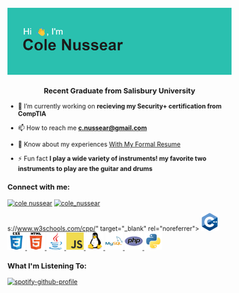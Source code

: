 [![MasterHead](https://github.com/Nusse0712/Nusse0712/blob/main/header.png?raw=true)](https://github.com/Nusse0712)

<h3 align="center">Recent Graduate from Salisbury University</h3>

- 🔭 I’m currently working on **recieving my Security+ certification from CompTIA**

- 📫 How to reach me **c.nussear@gmail.com**

- 📄 Know about my experiences [With My Formal Resume](https://docs.google.com/document/d/1tfYezTKgvLtub0ODrwk4EoovYpXdRzIm9-nALdoZkds/edit?usp=sharing)

- ⚡ Fun fact **I play a wide variety of instruments! my favorite two instruments to play are the guitar and drums**

<h3 align="left">Connect with me:</h3>
<p align="left">
<a href="https://www.linkedin.com/in/cole-nussear-58226220a/" target="blank"><img align="center" src="https://raw.githubusercontent.com/rahuldkjain/github-profile-readme-generator/master/src/images/icons/Social/linked-in-alt.svg" alt="cole nussear" height="30" width="40" /></a>
<a href="https://instagram.com/cole_nussear" target="blank"><img align="center" src="https://raw.githubusercontent.com/rahuldkjain/github-profile-readme-generator/master/src/images/icons/Social/instagram.svg" alt="cole_nussear" height="30" width="40" /></a>
</p>

s://www.w3schools.com/cpp/" target="_blank" rel="noreferrer"> <img src="https://raw.githubusercontent.com/devicons/devicon/master/icons/cplusplus/cplusplus-original.svg" alt="cplusplus" width="40" height="40"/> </a> <a href="https://www.w3schools.com/css/" target="_blank" rel="noreferrer"> <img src="https://raw.githubusercontent.com/devicons/devicon/master/icons/css3/css3-original-wordmark.svg" alt="css3" width="40" height="40"/> </a> <a href="https://www.w3.org/html/" target="_blank" rel="noreferrer"> <img src="https://raw.githubusercontent.com/devicons/devicon/master/icons/html5/html5-original-wordmark.svg" alt="html5" width="40" height="40"/> </a> <a href="https://www.java.com" target="_blank" rel="noreferrer"> <img src="https://raw.githubusercontent.com/devicons/devicon/master/icons/java/java-original.svg" alt="java" width="40" height="40"/> </a> <a href="https://developer.mozilla.org/en-US/docs/Web/JavaScript" target="_blank" rel="noreferrer"> <img src="https://raw.githubusercontent.com/devicons/devicon/master/icons/javascript/javascript-original.svg" alt="javascript" width="40" height="40"/> </a> <a href="https://www.linux.org/" target="_blank" rel="noreferrer"> <img src="https://raw.githubusercontent.com/devicons/devicon/master/icons/linux/linux-original.svg" alt="linux" width="40" height="40"/> </a> <a href="https://www.mysql.com/" target="_blank" rel="noreferrer"> <img src="https://raw.githubusercontent.com/devicons/devicon/master/icons/mysql/mysql-original-wordmark.svg" alt="mysql" width="40" height="40"/> </a> <a href="https://www.php.net" target="_blank" rel="noreferrer"> <img src="https://raw.githubusercontent.com/devicons/devicon/master/icons/php/php-original.svg" alt="php" width="40" height="40"/> </a> <a href="https://www.python.org" target="_blank" rel="noreferrer"> <img src="https://raw.githubusercontent.com/devicons/devicon/master/icons/python/python-original.svg" alt="python" width="40" height="40"/> </a> </p>


<h3 align="left">What I'm Listening To:</h3>

[![spotify-github-profile](https://spotify-github-profile.vercel.app/api/view?uid=c.nussear&cover_image=true&theme=default&show_offline=false&background_color=121212&interchange=false&bar_color_cover=false)](https://github.com/kittinan/spotify-github-profile)


